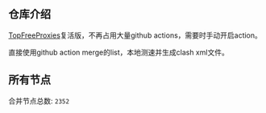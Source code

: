 ## 仓库介绍

[TopFreeProxies](https://github.com/ykk648/TopFreeProxies)复活版，不再占用大量github actions，需要时手动开启action。

直接使用github action merge的list，本地测速并生成clash xml文件。


## 所有节点
合并节点总数: `2352`
